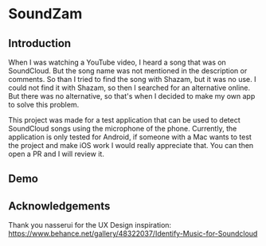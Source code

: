 # SoundZam
## Introduction
When I was watching a YouTube video, I heard a song that was on SoundCloud. But the song name was not mentioned in the description or comments. So than I tried to find the song with Shazam, but it was no use. I could not find it with Shazam, so then I searched for an alternative online. But there was no alternative, so that's when I decided to make my own app to solve this problem.

This project was made for a test application that can be used to detect SoundCloud songs using the microphone of the phone.
Currently, the application is only tested for Android, if someone with a Mac wants to test the project and make iOS work I would really appreciate that. You can then open a PR and I will review it.
## Demo
## Acknowledgements
Thank you nasserui for the UX Design inspiration:
https://www.behance.net/gallery/48322037/Identify-Music-for-Soundcloud
